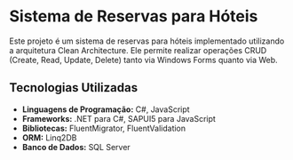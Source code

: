 # Sistema de Reservas para Hóteis

Este projeto é um sistema de reservas para hóteis implementado utilizando a arquitetura Clean Architecture. Ele permite realizar operações CRUD (Create, Read, Update, Delete) tanto via Windows Forms quanto via Web.

## Tecnologias Utilizadas

- **Linguagens de Programação:** C#, JavaScript
- **Frameworks:** .NET para C#, SAPUI5 para JavaScript
- **Bibliotecas:** FluentMigrator, FluentValidation
- **ORM:** Linq2DB
- **Banco de Dados:** SQL Server
